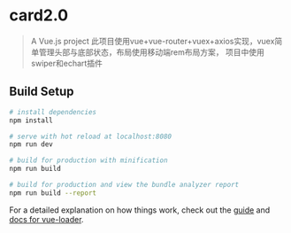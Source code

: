 # card2.0

> A Vue.js project
此项目使用vue+vue-router+vuex+axios实现，vuex简单管理头部与底部状态，布局使用移动端rem布局方案， 项目中使用swiper和echart插件
## Build Setup

``` bash
# install dependencies
npm install

# serve with hot reload at localhost:8080
npm run dev

# build for production with minification
npm run build

# build for production and view the bundle analyzer report
npm run build --report
```

For a detailed explanation on how things work, check out the [guide](http://vuejs-templates.github.io/webpack/) and [docs for vue-loader](http://vuejs.github.io/vue-loader).
